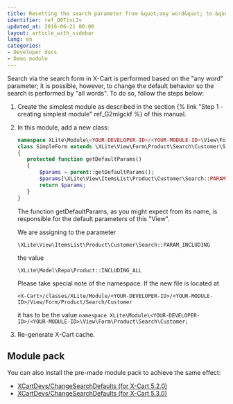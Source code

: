 ```yaml
---
title: Resetting the search parameter from &quot;any word&quot; to &quot;all words&quot;
identifier: ref_Q0TivL1v
updated_at: 2016-06-21 00:00
layout: article_with_sidebar
lang: en
categories:
- Developer docs
- Demo module
---
```


Search via the search form in X-Cart is performed based on the "any word" parameter; it is possible, however, to change the default behavior so the search is performed by "all words". To do so, follow the steps below:

1.  Create the simplest module as described in the section {% link "Step 1 - creating simplest module" ref_G2mlgckf %} of this manual.

2.  In this module, add a new class:

    ```php
    namespace XLite\Module\<YOUR-DEVELOPER-ID>/<YOUR-MODULE-ID>\View\Form\Product\Search\Customer;
    class SimpleForm extends \XLite\View\Form\Product\Search\Customer\SimpleForm implements \XLite\Base\IDecorator
    {
       protected function getDefaultParams()
       {
           $params = parent::getDefaultParams();
           $params[\XLite\View\ItemsList\Product\Customer\Search::PARAM_INCLUDING] = \XLite\Model\Repo\Product::INCLUDING_ALL;
           return $params;
       }
    }
    ```

    The function getDefaultParams, as you might expect from its name, is responsible for the default parameters of this "View". 

    We are assigning to the parameter

    `\XLite\View\ItemsList\Product\Customer\Search::PARAM_INCLUDING`

    the value

    `\XLite\Model\Repo\Product::INCLUDING_ALL`

    Please take special note of the namespace. If the new file is located at

    `<X-Cart>/classes/XLite/Module/<YOUR-DEVELOPER-ID>/<YOUR-MODULE-ID>/View/Form/Product/Search/Customer`

    it has to be the value `namespace XLite\Module\<YOUR-DEVELOPER-ID>/<YOUR-MODULE-ID>\View\Form\Product\Search\Customer;`
3.  Re-generate X-Cart cache.

## Module pack

You can also install the pre-made module pack to achieve the same effect:

*   [XCartDevs/ChangeSearchDefaults (for X-Cart 5.2.0)]({{site.baseurl}}/attachments/modules/XCartDevs-ChangeSearchDefaults-v5_2_0.tar)
*   [XCartDevs/ChangeSearchDefaults (for X-Cart 5.3.0)]({{site.baseurl}}/attachments/modules/XCartDevs-ChangeSearchDefaults-v5_3_0.tar)